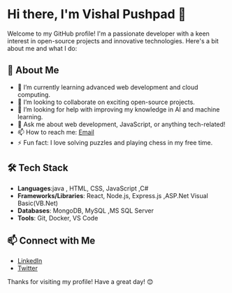 # Hi there, I'm Vishal Pushpad 👋

Welcome to my GitHub profile! I'm a passionate developer with a keen interest in open-source projects and innovative technologies. Here's a bit about me and what I do:

## 🚀 About Me

- 🌱 I’m currently learning advanced web development and cloud computing.
- 💼 I’m looking to collaborate on exciting open-source projects.
- 🤔 I’m looking for help with improving my knowledge in AI and machine learning.
- 💬 Ask me about web development, JavaScript, or anything tech-related!
- 📫 How to reach me: [Email](mailto:vishalpushpad988@gmail.com)
- ⚡ Fun fact: I love solving puzzles and playing chess in my free time.

## 🛠 Tech Stack

- **Languages**:java , HTML, CSS, JavaScript ,C#
- **Frameworks/Libraries**: React, Node.js, Express.js ,ASP.Net Visual Basic(VB.Net)
- **Databases**: MongoDB, MySQL ,MS SQL Server
- **Tools**: Git, Docker, VS Code



## 📫 Connect with Me

- [LinkedIn](https://www.linkedin.com/in/vishalpushpad988)
- [Twitter](https://twitter.com/vishalpushpad988)

Thanks for visiting my profile! Have a great day! 😊
